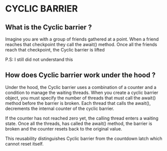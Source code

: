 CYCLIC BARRIER
====================
What is the Cyclic barrier ?
-
Imagine you are with a group of friends gathered at a point.
When a friend reaches that checkpoint they call the await() method.
Once all the friends reach that checkpoint, the Cyclic barrier is lifted

P.S: I still did not understand this


How does Cyclic barrier work under the hood ?
- 
Under the hood, the Cyclic barrier uses a combination of a counter and a
condition to manage the waiting threads. When you create a cyclic barrier object,
you must specify the number of threads that must call the await() method before
the barrier is broken. Each thread that calls the await(), decrements the internal counter
of the cyclic barrier.

If the counter has not reached zero yet, the calling thread enters a waiting state.
Once all the threads, has called the await() method, the barrier is broken and the counter resets back
to the original value.

This reusability distinguishes Cyclic barrier from the countdown latch which cannot reset itself.


